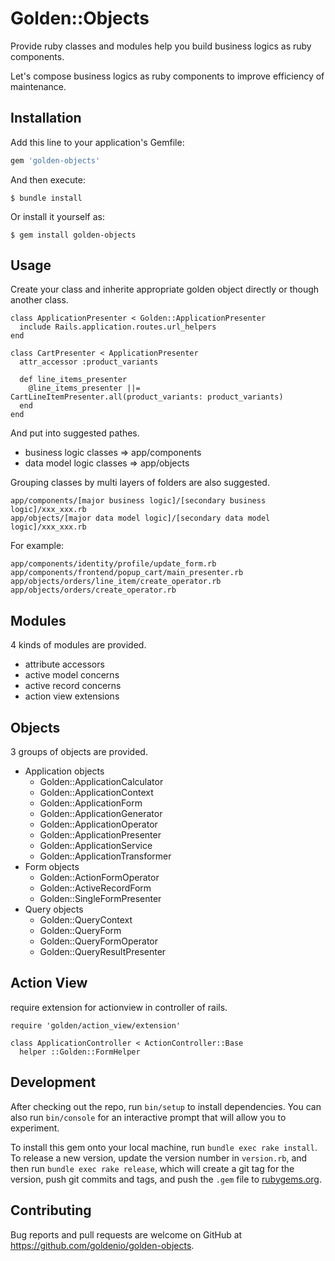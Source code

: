 # Golden::Objects

Provide ruby classes and modules help you build business logics as ruby components.

Let's compose business logics as ruby components to improve efficiency of maintenance.

## Installation

Add this line to your application's Gemfile:

```ruby
gem 'golden-objects'
```

And then execute:

    $ bundle install

Or install it yourself as:

    $ gem install golden-objects

## Usage

Create your class and inherite appropriate golden object directly or though another class.

```
class ApplicationPresenter < Golden::ApplicationPresenter
  include Rails.application.routes.url_helpers
end

class CartPresenter < ApplicationPresenter
  attr_accessor :product_variants

  def line_items_presenter
    @line_items_presenter ||= CartLineItemPresenter.all(product_variants: product_variants)
  end
end
```

And put into suggested pathes.

* business logic classes => app/components
* data model logic classes => app/objects

Grouping classes by multi layers of folders are also suggested.

```
app/components/[major business logic]/[secondary business logic]/xxx_xxx.rb
app/objects/[major data model logic]/[secondary data model logic]/xxx_xxx.rb
```

For example:

```
app/components/identity/profile/update_form.rb
app/components/frontend/popup_cart/main_presenter.rb
app/objects/orders/line_item/create_operator.rb
app/objects/orders/create_operator.rb
```

## Modules

4 kinds of modules are provided.

* attribute accessors
* active model concerns
* active record concerns
* action view extensions

## Objects

3 groups of objects are provided.

* Application objects
  * Golden::ApplicationCalculator
  * Golden::ApplicationContext
  * Golden::ApplicationForm
  * Golden::ApplicationGenerator
  * Golden::ApplicationOperator
  * Golden::ApplicationPresenter
  * Golden::ApplicationService
  * Golden::ApplicationTransformer
* Form objects
  * Golden::ActionFormOperator
  * Golden::ActiveRecordForm
  * Golden::SingleFormPresenter
* Query objects
  * Golden::QueryContext
  * Golden::QueryForm
  * Golden::QueryFormOperator
  * Golden::QueryResultPresenter

## Action View

require extension for actionview in controller of rails.

```
require 'golden/action_view/extension'

class ApplicationController < ActionController::Base
  helper ::Golden::FormHelper
```

## Development

After checking out the repo, run `bin/setup` to install dependencies. You can also run `bin/console` for an interactive prompt that will allow you to experiment.

To install this gem onto your local machine, run `bundle exec rake install`. To release a new version, update the version number in `version.rb`, and then run `bundle exec rake release`, which will create a git tag for the version, push git commits and tags, and push the `.gem` file to [rubygems.org](https://rubygems.org).

## Contributing

Bug reports and pull requests are welcome on GitHub at https://github.com/goldenio/golden-objects.
